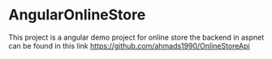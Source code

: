 # AngularOnlineStore

This project is a angular demo project for online store
the backend in aspnet can be found in this link
https://github.com/ahmads1990/OnlineStoreApi
